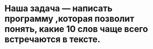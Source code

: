 # Наша задача — написать программу ,которая позволит понять, какие 10 слов чаще всего встречаются в тексте.
